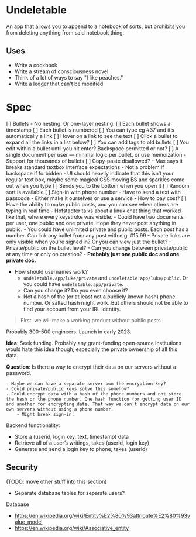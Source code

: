 # Undeletable
An app that allows you to append to a notebook of sorts, but prohibits you from deleting anything from said notebook thing.

## Uses
- Write a cookbook
- Write a stream of consciousness novel
- Think of a lot of ways to say "I like peaches."
- Write a ledger that can't be modified

# Spec


[ ] Bullets
    - No nesting. Or one-layer nesting.
[ ] Each bullet shows a timestamp
[ ] Each bullet is numbered
[ ] You can type eg #37 and it’s automatically a link
    [ ] Hover on a link to see the text
    [ ] Click a bullet to expand all the links in a list below?
[ ] You can add tags to old bullets
[ ] You edit within a bullet until you hit enter? Backspace permitted or not?
[ ] A single document per user — minimal logic per bullet, or use memoization
    - Support for thousands of bullets
[ ] Copy-paste disallowed?
    - Max says it breaks standard textbox interface expectations
        - Not a problem if backspace if forbidden
        - UI should heavily indicate that this isn’t your regular text box, maybe some magical CSS moving BS and sparkles come out when you type
[ ] Sends you to the bottom when you open it
[ ] Random sort is available
[ ] Sign-in with phone number
    - Have to send a text with passcode
    - Either make it ourselves or use a service
    - How to pay cost?
[ ] Have the ability to make public posts, and you can see when others are typing in real time
    - Hofstadter talks about a linux chat thing that worked like that, where every keystroke was visible.
    - Could have two documents per user, one public and one private. Hope they never post anything in public.
    - You could have unlimited private and public posts. Each post has a number. Can link any bullet from any post with e.g. #15.99
        - Private links are only visible when you’re signed in? Or you can view just the bullet?
        - Private/public on the bullet level?
        - Can you change between private/public at any time or only on creation?
        - **Probably just one public doc and one private doc.**
- How should usernames work?
    - `undeletable.app/luke/private` and `undeletable.app/luke/public`. Or you could have `undeletable.app/private`. 
    - Can you change it? Do you even choose it?
    - Not a hash of the (or at least not a publicly known hash) phone number. Or salted hash might work. But others should not be able to find your account from your IRL identity.


> First, we will make a working product without public posts.

Probably 300-500 engineers. Launch in early 2023.

**Idea**: Seek funding. Probably any grant-funding open-source institutions would hate this idea though, especially the private ownership of all this data.

**Question**: Is there a way to encrypt their data on our servers without a password.

    - Maybe we can have a separate server own the encryption key?
    - Could private/public keys solve this somehow?
    - Could encrypt data with a hash of the phone numbers and not store the hash or the phone number. One hash function for getting user ID and another for encrypting data. That way we can’t encrypt data on our own servers without using a phone number.
        - Might break sign-in.


Backend functionality:

- Store a (userid, login key, text, timestamp) data
- Retrieve all of a user’s writings, takes (userid, login key)
- Generate and send a login key to phone, takes (userid)


## Security

(TODO: move other stuff into this section)

- Separate database tables for separate users?

Database

- https://en.wikipedia.org/wiki/Entity%E2%80%93attribute%E2%80%93value_model
- https://en.wikipedia.org/wiki/Associative_entity


